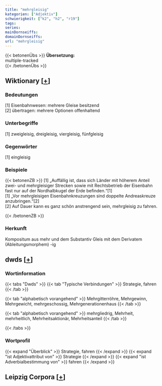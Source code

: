 ```yaml
---
title: "mehrgleisig"
kategorien: ["Adjektiv"]
schwierigkeit: ["k2", "h2", "r19"]
tags:
series:
mainDornseiffs:
domainDornseiffs:
url: "mehrgleisig"
---
```


{{< betonenÜbs >}}
**Übersetzung:**  
multiple-tracked  
{{< /betonenÜbs >}}

## Wiktionary [[+](https://de.wiktionary.org/wiki/mehrgleisig)]

### Bedeutungen
[1] Eisenbahnwesen: mehrere Gleise besitzend  
[2] übertragen: mehrere Optionen offenhaltend  

### Unterbegriffe
[1] zweigleisig, dreigleisig, viergleisig, fünfgleisig  

### Gegenwörter
[1] eingleisig  

### Beispiele
{{< betonenZB >}}
[1] „Auffällig ist, dass sich Länder mit höherem Anteil zwei- und mehrgleisiger Strecken sowie mit Rechtsbetrieb der Eisenbahn fast nur auf der Nordhalbkugel der Erde befinden.“[1]  
[1] „Vor mehrgleisigen Eisenbahnkreuzungen sind doppelte Andreaskreuze anzubringen.“[2]  
[2] Auf Dauer kann es ganz schön anstrengend sein, mehrgleisig zu fahren.  

{{< /betonenZB >}}
### Herkunft
Kompositum aus mehr und dem Substantiv Gleis mit dem Derivatem (Ableitungsmorphem) -ig  



## dwds [[+](https://www.dwds.de/wb/mehrgleisig)]

### Wortinformation
{{< tabs "Dwds" >}}
{{< tab "Typische Verbindungen" >}}
Strategie, fahren
{{< /tab >}}

{{< tab "alphabetisch vorangehend" >}}
Mehrgitterröhre, Mehrgewinn, Mehrgewicht, mehrgeschossig, Mehrgenerationenhaus
{{< /tab >}}

{{< tab "alphabetisch vorangehend" >}}
mehrgliedrig, Mehrheit, mehrheitlich, Mehrheitsaktionär, Mehrheitsanteil
{{< /tab >}}

{{< /tabs >}}

### Wortprofil
{{< expand "Überblick" >}} Strategie, fahren {{< /expand >}}
{{< expand "ist Adjektivattribut von" >}} Strategie {{< /expand >}}
{{< expand "ist Adverbialbestimmung von" >}} fahren {{< /expand >}}

## Leipzig Corpora [[+](https://corpora.uni-leipzig.de/en/res?word=mehrgleisig&corpusId=deu_newscrawl-public_2018)]

